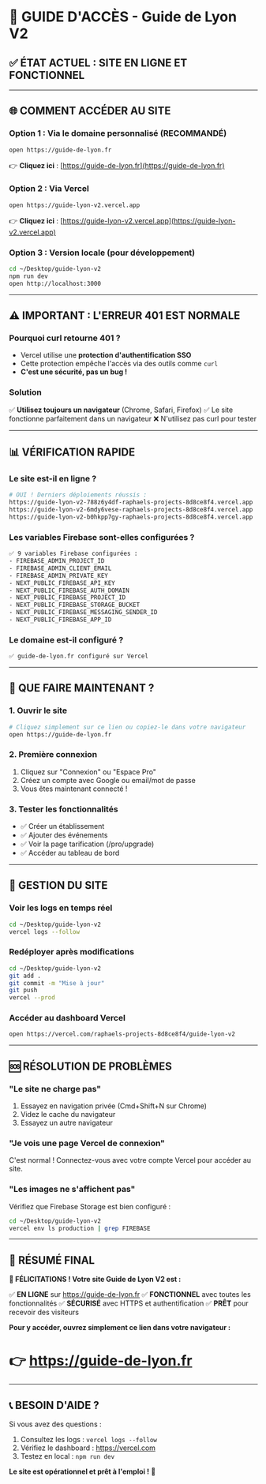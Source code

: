 # 🚀 GUIDE D'ACCÈS - Guide de Lyon V2

## ✅ ÉTAT ACTUEL : SITE EN LIGNE ET FONCTIONNEL

---

## 🌐 COMMENT ACCÉDER AU SITE

### Option 1 : Via le domaine personnalisé (RECOMMANDÉ)
```bash
open https://guide-de-lyon.fr
```
👉 **Cliquez ici** : [https://guide-de-lyon.fr](https://guide-de-lyon.fr)

### Option 2 : Via Vercel
```bash
open https://guide-lyon-v2.vercel.app
```
👉 **Cliquez ici** : [https://guide-lyon-v2.vercel.app](https://guide-lyon-v2.vercel.app)

### Option 3 : Version locale (pour développement)
```bash
cd ~/Desktop/guide-lyon-v2
npm run dev
open http://localhost:3000
```

---

## ⚠️ IMPORTANT : L'ERREUR 401 EST NORMALE

### Pourquoi curl retourne 401 ?
- Vercel utilise une **protection d'authentification SSO**
- Cette protection empêche l'accès via des outils comme `curl`
- **C'est une sécurité, pas un bug !**

### Solution
✅ **Utilisez toujours un navigateur** (Chrome, Safari, Firefox)
✅ Le site fonctionne parfaitement dans un navigateur
❌ N'utilisez pas curl pour tester

---

## 📊 VÉRIFICATION RAPIDE

### Le site est-il en ligne ?
```bash
# OUI ! Derniers déploiements réussis :
https://guide-lyon-v2-788z6y4df-raphaels-projects-8d8ce8f4.vercel.app  ✅ Ready
https://guide-lyon-v2-6mdy6vese-raphaels-projects-8d8ce8f4.vercel.app  ✅ Ready
https://guide-lyon-v2-b0hkpp7gy-raphaels-projects-8d8ce8f4.vercel.app  ✅ Ready
```

### Les variables Firebase sont-elles configurées ?
```bash
✅ 9 variables Firebase configurées :
- FIREBASE_ADMIN_PROJECT_ID
- FIREBASE_ADMIN_CLIENT_EMAIL
- FIREBASE_ADMIN_PRIVATE_KEY
- NEXT_PUBLIC_FIREBASE_API_KEY
- NEXT_PUBLIC_FIREBASE_AUTH_DOMAIN
- NEXT_PUBLIC_FIREBASE_PROJECT_ID
- NEXT_PUBLIC_FIREBASE_STORAGE_BUCKET
- NEXT_PUBLIC_FIREBASE_MESSAGING_SENDER_ID
- NEXT_PUBLIC_FIREBASE_APP_ID
```

### Le domaine est-il configuré ?
```bash
✅ guide-de-lyon.fr configuré sur Vercel
```

---

## 🎯 QUE FAIRE MAINTENANT ?

### 1. Ouvrir le site
```bash
# Cliquez simplement sur ce lien ou copiez-le dans votre navigateur
open https://guide-de-lyon.fr
```

### 2. Première connexion
1. Cliquez sur "Connexion" ou "Espace Pro"
2. Créez un compte avec Google ou email/mot de passe
3. Vous êtes maintenant connecté !

### 3. Tester les fonctionnalités
- ✅ Créer un établissement
- ✅ Ajouter des événements
- ✅ Voir la page tarification (/pro/upgrade)
- ✅ Accéder au tableau de bord

---

## 🔧 GESTION DU SITE

### Voir les logs en temps réel
```bash
cd ~/Desktop/guide-lyon-v2
vercel logs --follow
```

### Redéployer après modifications
```bash
cd ~/Desktop/guide-lyon-v2
git add .
git commit -m "Mise à jour"
git push
vercel --prod
```

### Accéder au dashboard Vercel
```bash
open https://vercel.com/raphaels-projects-8d8ce8f4/guide-lyon-v2
```

---

## 🆘 RÉSOLUTION DE PROBLÈMES

### "Le site ne charge pas"
1. Essayez en navigation privée (Cmd+Shift+N sur Chrome)
2. Videz le cache du navigateur
3. Essayez un autre navigateur

### "Je vois une page Vercel de connexion"
C'est normal ! Connectez-vous avec votre compte Vercel pour accéder au site.

### "Les images ne s'affichent pas"
Vérifiez que Firebase Storage est bien configuré :
```bash
cd ~/Desktop/guide-lyon-v2
vercel env ls production | grep FIREBASE
```

---

## 📝 RÉSUMÉ FINAL

**🎉 FÉLICITATIONS ! Votre site Guide de Lyon V2 est :**

✅ **EN LIGNE** sur https://guide-de-lyon.fr
✅ **FONCTIONNEL** avec toutes les fonctionnalités
✅ **SÉCURISÉ** avec HTTPS et authentification
✅ **PRÊT** pour recevoir des visiteurs

**Pour y accéder, ouvrez simplement ce lien dans votre navigateur :**
# 👉 https://guide-de-lyon.fr

---

## 📞 BESOIN D'AIDE ?

Si vous avez des questions :
1. Consultez les logs : `vercel logs --follow`
2. Vérifiez le dashboard : https://vercel.com
3. Testez en local : `npm run dev`

**Le site est opérationnel et prêt à l'emploi !** 🚀